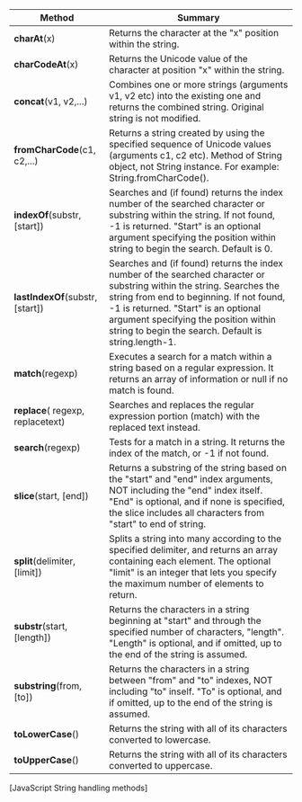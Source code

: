 | Method | Summary |
| ------ | ------- |
**charAt**(x)						| Returns the character at the "x" position within the string.
**charCodeAt**(x)					| Returns the Unicode value of the character at position "x" within the string. 
**concat**(v1, v2,...)				| Combines one or more strings (arguments v1, v2 etc) into the existing one and returns the combined string. Original string is not modified. 
**fromCharCode**(c1, c2,...)		| Returns a string created by using the specified sequence of Unicode values (arguments c1, c2 etc). Method of String object, not String instance. For example: String.fromCharCode(). 
**indexOf**(substr, [start]) 		| Searches and (if found) returns the index number of the searched character or substring within the string. If not found, -1 is returned. "Start" is an optional argument specifying the position within string to begin the search. Default is 0.
**lastIndexOf**(substr, [start])	| Searches and (if found) returns the index number of the searched character or substring within the string. Searches the string from end to beginning. If not found, -1 is returned. "Start" is an optional argument specifying the position within string to begin the search. Default is string.length-1. 
**match**(regexp)					| Executes a search for a match within a string based on a regular expression. It returns an array of information or null if no match is found. 
**replace**( regexp, replacetext)	| Searches and replaces the regular expression portion (match) with the replaced text instead. 
**search**(regexp)					| Tests for a match in a string. It returns the index of the match, or -1 if not found. 
**slice**(start, [end])				| Returns a substring of the string based on the "start" and "end" index arguments, NOT including the "end" index itself. "End" is optional, and if none is specified, the slice includes all characters from "start" to end of string. 
**split**(delimiter, [limit])		| Splits a string into many according to the specified delimiter, and returns an array containing each element. The optional "limit" is an integer that lets you specify the maximum number of elements to return. 
**substr**(start, [length])			| Returns the characters in a string beginning at "start" and through the specified number of characters, "length". "Length" is optional, and if omitted, up to the end of the string is assumed.
**substring**(from, [to])			| Returns the characters in a string between "from" and "to" indexes, NOT including "to" inself. "To" is optional, and if omitted, up to the end of the string is assumed.
**toLowerCase**()					| Returns the string with all of its characters converted to lowercase. 
**toUpperCase**()					| Returns the string with all of its characters converted to uppercase.
[JavaScript String handling methods]
